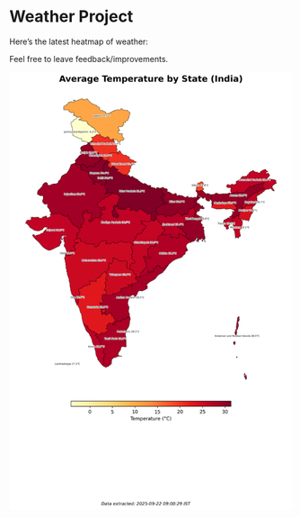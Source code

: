 # Weather Project

Here’s the latest heatmap of weather:

Feel free to leave feedback/improvements.

![India Heatmap](docs/assets/india_heatmap.png?v=D0C2D8)
